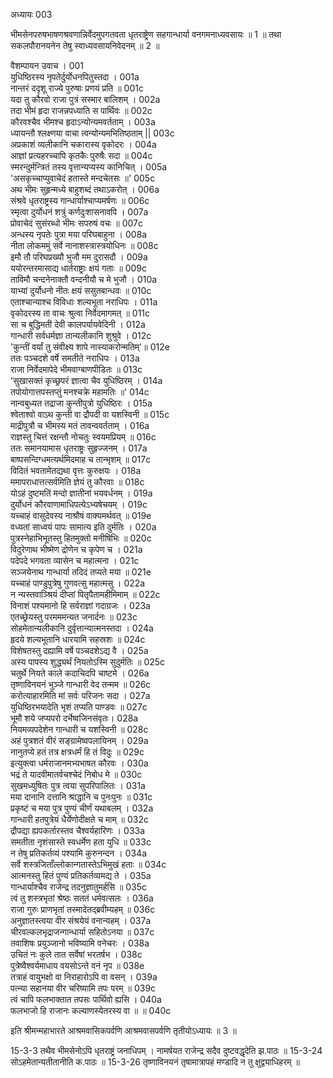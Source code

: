 अध्यायः 003

भीमसेनपरुषभाषणश्रवणान्निर्वेदमुपगतवता धृतराष्ट्रेण सहगान्धार्या वनगमनाध्यवसायः ॥ 1 ॥ तथा सकलपौरानयनेन तेषु स्वाध्यवसायनिवेदनम् ॥ 2 ॥

वैशम्पायन उवाच ।	001  
युधिष्ठिरस्य नृपतेर्दुर्योधनपितुस्तदा ।	001a  
नान्तरं ददृशू राज्ये पुरुषाः प्रणयं प्रति ॥	001c  
यदा तु कौरवो राजा पुत्रं सस्मार बालिशम् ।	002a  
तदा भीमं हृदा राजन्नपध्याति स पार्थिवः ॥	002c  
कौरवश्चैव भीमश्च हृदाऽन्योन्यमवर्तताम् ।	003a  
ध्यायन्तौ श्लक्ष्णया वाचा त्वन्योन्यमभितिष्ठताम् ||	003c  
अप्रकाशं व्यलीकानि चकारास्य वृकोदरः ।	004a  
आज्ञां प्रत्यहरच्चापि कृतकैः पुरुषैः सदा ॥	004c  
स्मरन्दुर्मन्त्रितं तस्य वृत्तान्यप्यस्य कानिचित् ।	005a  
\'असकृच्चाप्युवाचेदं हतास्ते मन्दचेतसः ॥\'	005c  
अथ भीमः सुहृन्मध्ये बाहुशब्दं तथाऽकरोत् ।	006a  
संश्रवे धृतराष्ट्रस्य गान्धार्याश्चाप्यमर्षणः ॥	006c  
स्मृत्वा दुर्योधनं शत्रुं कर्णदुःशासनावपि ।	007a  
प्रोवाचेदं सुसंरब्धो भीमः सपरुषं वचः ॥	007c  
अन्धस्य नृपतेः पुत्रा मया परिघबाहुना ।	008a  
नीता लोकममुं सर्वे नानाशस्त्रास्त्रयोधिनः ॥	008c  
इमौ तौ परिघप्रख्यौ भुजौ मम दुरासदौ ।	009a  
ययोरन्तरमासाद्य धार्तराष्ट्राः क्षयं गताः ॥	009c  
ताविमौ चन्दनेनाक्तौ वन्दनीयौ च मे भुजौ ।	010a  
याभ्यां दुर्योधनो नीतः क्षयं ससुतबान्धवः ॥	010c  
एताश्चान्याश्च विविधाः शल्यभूता नराधिपः ।	011a  
वृकोदरस्य ता वाचः श्रुत्वा निर्वेदमागमत् ॥	011c  
सा च बुद्धिमती देवी कालपर्यायवेदिनी ।	012a  
गान्धारी सर्वधर्मज्ञा तान्यलीकानि शुश्रुवे ।	012c  
\'कुन्तीं वर्यां तु संवीक्ष्य शापे नास्याकरोन्मतिम्\'॥	012e  
ततः पञ्चदशे वर्षे समतीते नराधिपः ।	013a  
राजा निर्वेदमापेदे भीमवाग्बाणपीडितः ॥	013c  
\'सुखासक्तं कृच्छ्रपरं ज्ञात्वा चैव युधिष्ठिरम् ।	014a  
तपोयोगात्तपस्तप्तुं मनश्चक्रे महामतिः ॥\'	014c  
नान्वबुध्यत तद्राजा कुन्तीपुत्रो युधिष्ठिरः ।	015a  
श्वेताश्वो वाऽथ कुन्ती वा द्रौपदी वा यशस्विनी ॥	015c  
माद्रीपुत्रौ च भीमस्य मतं तावन्ववर्तताम् ।	016a  
राज्ञस्तु चित्तं रक्षन्तौ नोचतुः स्वयमप्रियम् ॥	016c  
ततः समानयामास धृतराष्ट्रः सुहृज्जनम् ।	017a  
बाष्पसन्दिग्धमत्यर्थमिदमाह च तान्भृशम् ॥	017c  
विदितं भवतामेतद्यथा वृत्तः कुरुक्षयः ।	018a  
ममापराधात्तत्सर्वमिति ज्ञेयं तु कौरवाः ॥	018c  
योऽहं दुष्टमतिं मन्दो ज्ञातीनां भयवर्धनम् ।	019a  
दुर्योधनं कौरवाणामाधिपत्येऽभ्यषेचयम् ।	019c  
यच्चाहं वासुदेवस्य नाश्रौषं वाक्यमर्थवत् ॥	019e  
वध्यतां साध्वयं पापः सामात्य इति दुर्मतिः ।	020a  
पुत्रस्नेहाभिभूतस्तु हितमुक्तो मनीषिभिः ॥	020c  
विदुरेणाथ भीष्मेण द्रोणेन च कृपेण च ।	021a  
पदेपदे भगवता व्यासेन च महात्मना ।	021c  
सञ्जयेनाथ गान्धार्या तदिदं तप्यते मया ॥	021e  
यच्चाहं पाण्डुपुत्रेषु गुणवत्सु महात्मसु ।	022a  
न न्यस्तवाञ्श्रियं दीप्तां पितृपैतामहीमिमाम् ॥	022c  
विनाशं पश्यमानो हि सर्वराज्ञां गदाग्रजः ।	023a  
एतच्छ्रेयस्तु परमममन्यत जनार्दनः ॥	023c  
सोहमेतान्यलीकानि दुर्वृत्तान्यात्मनस्तदा ।	024a  
हृदये शल्यभूतानि धारयामि सहस्रशः ॥	024c  
विशेषतस्तु दह्यामि वर्षे पञ्चदशेऽद्य वै ।	025a  
अस्य पापस्य शुद्ध्यर्थं नियतोऽस्मि सुदुर्मतिः ॥	025c  
चतुर्थे नियते काले कदाचिदपि चाष्टमे ।	026a  
तृष्णाविनयनं भुञ्जे गान्धारी वेद तन्मम ॥	026c  
करोत्याहारमिति मां सर्वः परिजनः सदा ।	027a  
युधिष्ठिरभयादेति भृशं तप्यति पाण्डवः ॥	027c  
भूमौ शये जप्यपरो दर्भेष्वजिनसंवृतः।	028a  
नियमव्यपदेशेन गान्धारी च यशस्विनी ॥	028c  
अहं पुत्रशतं वीरं सङ्ग्रामेष्वपलायिनम् ।	029a  
नानुतप्ये हतं तत्र क्षत्रधर्मं हि तं विदुः ॥	029c  
इत्युक्त्वा धर्मराजानमभ्यभाषत कौरवः ।	030a  
भद्रं ते यादवीमातर्वचश्चेदं निबोध मे ॥	030c  
सुखमध्युषितः पुत्र त्वया सुपरिपालितः ।	031a  
मया दानानि दत्तानि श्राद्धानि च पुनःपुनः ॥	031c  
प्रकृष्टं च मया पुत्र पुण्यं चीर्णं यथाबलम् ।	032a  
गान्धारी हतपुत्रेयं धैर्येणोदीक्षते च माम् ॥	032c  
द्रौपद्या ह्यपकर्तारस्तव चैश्वर्यहारिणः ।	033a  
समतीता नृशंसास्ते स्वधर्मेण हता युधि ॥	033c  
न तेषु प्रतिकर्तव्यं पश्यामि कुरुनन्दन ।	034a  
सर्वे शस्त्रजिताँल्लोकान्गतास्तेऽभिमुखं हताः ॥	034c  
आत्मनस्तु हितं पुण्यं प्रतिकर्तव्यमद्य ते ।	035a  
गान्धार्याश्चैव राजेन्द्र तदनुज्ञातुमर्हसि ॥	035c  
त्वं तु शस्त्रभृतां श्रेष्ठः सततं धर्मवत्सलः ।	036a  
राजा गुरुः प्राणभृतां तस्मादेतद्ब्रवीम्यहम् ॥	036c  
अनुज्ञातस्त्वया वीर संश्रयेयं वनान्यहम् ।	037a  
चीरवल्कलभृद्राजन्गान्धार्या सहितोऽनया ॥	037c  
तवाशिषः प्रयुञ्जानो भविष्यामि वनेचरः ।	038a  
उचितं नः कुले तात सर्वेषां भरतर्षभ ।	038c  
पुत्रेष्वैश्वर्यमाधाय वयसोऽन्ते वनं नृप ॥	038e  
तत्राहं वायुभक्षो वा निराहारोऽपि वा वसन् ।	039a  
पत्न्या सहानया वीर चरिष्यामि तपः परम् ॥	039c  
त्वं चापि फलभाक्तात तपसः पार्थिवो ह्यसि ।	040a  
फलभाजो हि राजानः कल्याणस्येतरस्य वा ॥ ॥	040c  

इति श्रीमन्महाभारते आश्रमवासिकपर्वणि आश्रमवासपर्वणि तृतीयोऽध्यायः ॥ 3 ॥

15-3-3 तथैव भीमसेनोऽपि धृतराष्ट्रं जनाधिपम् । नामर्षयत राजेन्द्र सदैव दुष्टवद्धृदेति झ.पाठः ॥ 15-3-24 सोऽहमेतान्यतीतानीति क.पाठः ॥ 15-3-26 तृष्णाविनयनं तृषामात्रापहं मण्डादि न तु क्षुद्व्याधिहरम् ॥ 
